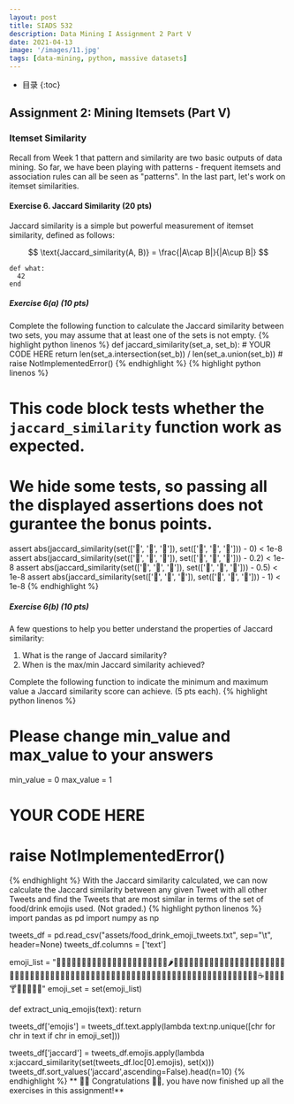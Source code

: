 ```yaml
---
layout: post
title: SIADS 532 
description: Data Mining I Assignment 2 Part V
date: 2021-04-13
image: '/images/11.jpg'
tags: [data-mining, python, massive datasets]
---
```

* 目录
{:toc}

## Assignment 2: Mining Itemsets (Part V)

### Itemset Similarity

Recall from Week 1 that pattern and similarity are two basic outputs of data mining. So far, we have been playing with patterns - frequent itemsets and association rules can all be seen as "patterns". In the last part, let's work on itemset similarities.

#### Exercise 6. Jaccard Similarity (20 pts)

Jaccard similarity is a simple but powerful measurement of itemset similarity, defined as follows:

$$ 
\text{Jaccard_similarity(A, B)} = \frac{|A\cap B|}{|A\cup B|} 
$$

~~~
def what:
  42
end
~~~

##### Exercise 6(a) (10 pts)

Complete the following function to calculate the Jaccard similarity between two sets, you may assume that at least one of the sets is not empty.
{% highlight python linenos %}
def jaccard_similarity(set_a, set_b):
    # YOUR CODE HERE
    return len(set_a.intersection(set_b)) / len(set_a.union(set_b))
    # raise NotImplementedError()
{% endhighlight %}
{% highlight python linenos %}
# This code block tests whether the `jaccard_similarity` function work as expected.
# We hide some tests, so passing all the displayed assertions does not gurantee the bonus points.

assert abs(jaccard_similarity(set(['🍇', '🍈', '🍉']), set(['🍊', '🍋', '🍌'])) - 0) < 1e-8
assert abs(jaccard_similarity(set(['🍇', '🍈', '🍎']), set(['🍊', '🍋', '🍎'])) - 0.2) < 1e-8
assert abs(jaccard_similarity(set(['🍇', '🍒', '🍎']), set(['🍊', '🍒', '🍎'])) - 0.5) < 1e-8
assert abs(jaccard_similarity(set(['🍓', '🍒', '🍎']), set(['🍒', '🍎', '🍓'])) - 1) < 1e-8
{% endhighlight %}
##### Exercise 6(b) (10 pts)

A few questions to help you better understand the properties of Jaccard similarity:

1.  What is the range of Jaccard similarity?
2.  When is the max/min Jaccard similarity achieved?

Complete the following function to indicate the minimum and maximum value a Jaccard similarity score can achieve. (5 pts each).
{% highlight python linenos %}
# Please change min_value and max_value to your answers

min_value = 0
max_value = 1

# YOUR CODE HERE
# raise NotImplementedError()
{% endhighlight %}
With the Jaccard similarity calculated, we can now calculate the Jaccard similarity between any given Tweet with all other Tweets and find the Tweets that are most similar in terms of the set of food/drink emojis used. (Not graded.)
{% highlight python linenos %}
import pandas as pd
import numpy as np

tweets_df = pd.read_csv("assets/food_drink_emoji_tweets.txt", sep="\t", header=None)
tweets_df.columns = ['text']

emoji_list = "🍇🍈🍉🍊🍋🍌🍍🥭🍎🍏🍐🍑🍒🍓🥝🍅🥥🥑🍆🥔🥕🌽🌶🥒🥬🥦🍄🥜🌰🍞🥐🥖🥨🥯🥞🧀🍖🍗🥩🥓🍔🍟🍕🌭🥪🌮🌯🥙🥚🍳🥘🍲🥣🥗🍿🧂🥫🍱🍘🍙🍚🍛🍜🍝🍠🍢🍣🍤🍥🥮🍡🥟🥠🥡🦀🦞🦐🦑🍦🍧🍨🍩🍪🎂🍰🧁🥧🍫🍬🍭🍮🍯🍼🥛☕🍵🍶🍾🍷🍸🍹🍺🍻🥂🥃"
emoji_set = set(emoji_list)

def extract_uniq_emojis(text):
    return 

tweets_df['emojis'] = tweets_df.text.apply(lambda text:np.unique([chr for chr in text if chr in emoji_set]))

tweets_df['jaccard'] = tweets_df.emojis.apply(lambda x:jaccard_similarity(set(tweets_df.loc[0].emojis), set(x)))
tweets_df.sort_values('jaccard',ascending=False).head(n=10)
{% endhighlight %}
** 🍾🍾 Congratulations 🎉🎉, you have now finished up all the exercises in this assignment!**
